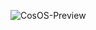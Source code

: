 ![CosOS-Preview](https://github.com/0romos/0romos/assets/138330732/35a7e778-f8e3-4b3f-91d6-8400b82a8d79)
